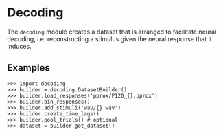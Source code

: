 # Decoding

The `decoding` module creates a dataset that is arranged to facilitate
neural decoding, i.e. reconstructing a stimulus given the neural
response that it induces.

## Examples

```
>>> import decoding
>>> builder = decoding.DatasetBuilder()
>>> builder.load_responses('pprox/P120_{}.pprox')
>>> builder.bin_responses()
>>> builder.add_stimuli('wav/{}.wav')
>>> builder.create_time_lags()
>>> builder.pool_trials() # optional
>>> dataset = builder.get_dataset()

```
